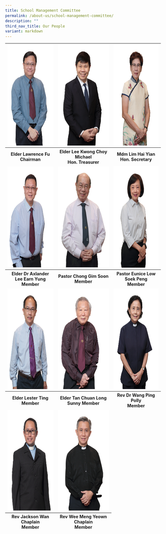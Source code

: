 ```yaml
---
title: School Management Committee
permalink: /about-us/school-management-committee/
description: ""
third_nav_title: Our People
variant: markdown
---
```

<table style="border-collapse:collapse;border-spacing:0" class="tg"><thead>
    <tr>
      <th align="center"><img src="/images/Elder%20Lawrence%20Fu.jpg" alt="Elder Lawrence Fu.JPG" width="219" height="326"></th>
      <th align="center"><img src="/images/Elder%20Michael%20Lee.jpg" alt="Elder Michael Lee.JPG" width="219" height="326"></th>
      <th align="center"><img src="/images/Mdm%20Lim%20Hai%20Yian.jpg" alt="Mdm Lim Hai Yian.JPG" width="219" height="326"></th>
    </tr>
    <tr>
			<th align="center"><span align="center" style="background-color:initial"><center>Elder Lawrence Fu<br>Chairman</center></span></th>
	  <th align="center"><span style="background-color:initial">Elder Lee Kwong Choy Michael</span><br><span style="background-color:initial">Hon. Treasurer </span></th>
	  <th align="center">Mdm Lim Hai Yian<br> Hon. Secretary</th></tr>
      <tr>
        <td><img src="/images/Elder%20Dr%20Alexander%20Lee.jpg" alt="Elder Dr Alexander Lee.JPG" width="219" height="326"></td>
        <td><img src="/images/Elder%20Chong%20Gim%20Soon.jpg" alt="Elder Chong Gim Soon.JPG" width="219" height="326"></td>
        <td><img src="/images/Pastor%20Eunice%20Low.jpg" alt="Pastor Eunice Low.JPG" width="219" height="328"></td>
      </tr>
      <tr><th><span style="background-color:initial">Elder Dr Axlander Lee Earn Yung</span><br>Member</th>
	  <th align="center">Pastor Chong Gim Soon <br><span style="background-color:initial">Member</span></th>
        <th align="center">Pastor Eunice Low Soek Peng<br>Member</th></tr>
      <tr>
        <td><img src="/images/Elder%20Lester%20Ting.jpg" alt="Elder Lester Ting.JPG" width="219" height="326"></td>
        <td><img src="/images/Elder%20Sunny%20Tan.jpg" alt="Elder Sunny Tan.JPG" width="219" height="326"></td>
        <td><img src="/images/Reverend%20Dr%20Wang%20Ping.jpg" alt="Reverend Dr Wang Ping.JPG" width="219" height="326"></td>
      </tr>
      <tr><th>Elder Lester Ting<br>Member</th>
	  <th align="center">Elder Tan Chuan Long Sunny
        Member</th>
		<th align="center">Rev Dr Wang Ping Polly<br>Member</th></tr>
      <tr>
        <td><img src="/images/Reverend%20Jackson%20Wan.jpg" alt="Reverend Jackson Wan.JPG" width="219" height="326"></td>
        <td><img src="/images/Reverend%20Wee%20Meng%20Yeow.jpg" alt="Reverend Wee Meng Yeow.JPG" width="219" height="326"></td>
        <td></td>
      </tr>
      <tr><th>Rev Jackson Wan <br>Chaplain<br>Member</th><th>Rev Wee Meng Yeown<br>Chaplain<br>Member</th><td></td></tr></thead></table>